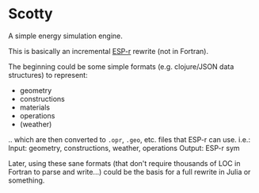 # Scotty

A simple energy simulation engine.

This is basically an incremental [ESP-r](https://en.wikipedia.org/wiki/ESP-r) rewrite (not in Fortran).

The beginning could be some simple formats (e.g. clojure/JSON data structures) to represent:
- geometry
- constructions
- materials
- operations
- (weather)

.. which are then converted to `.opr`, `.geo`, etc. files that ESP-r can use. i.e.:
Input: geometry, constructions, weather, operations
Output: ESP-r sym

Later, using these sane formats (that don't require thousands of LOC in Fortran to parse and write...) could
be the basis for a full rewrite in Julia or something.

